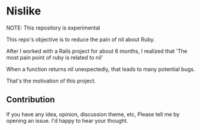 # Nislike

NOTE: This repository is experimental

This repo's objective is to reduce the pain of nil about Ruby.

After I worked with a Rails project for about 6 months, I realized that 'The most pain point of ruby is related to nil'

When a function returns nil unexpectedly, that leads to many potential bugs.

That's the motivation of this project.

## Contribution

If you have any idea, opinion, discussion theme, etc, Please tell me by opening an issue.
I'd happy to hear your thought.
